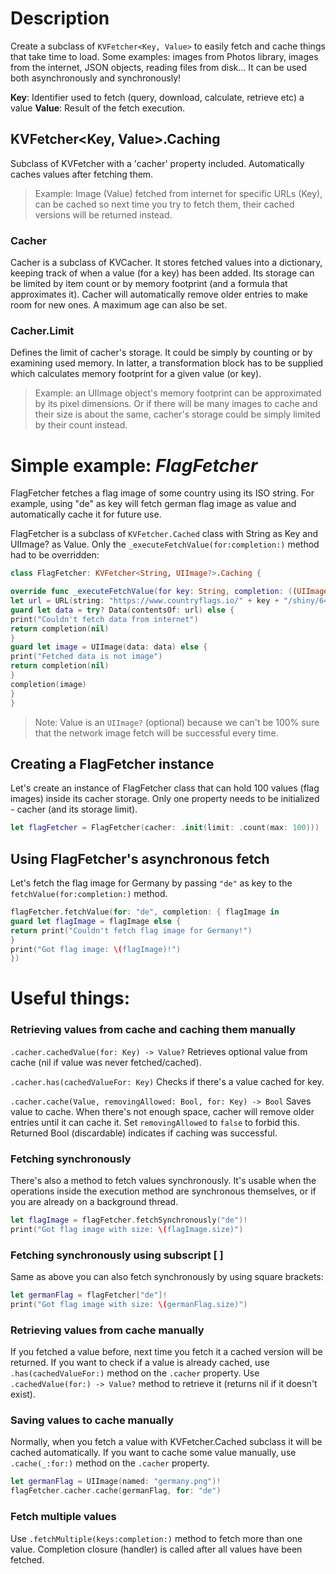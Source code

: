 
#  Description
Create a subclass of `KVFetcher<Key, Value>` to easily fetch and cache things that take time to load. Some examples: images from Photos library, images from the internet, JSON objects, reading files from disk... It can be used both asynchronously and synchronously!

**Key**: Identifier used to fetch (query, download, calculate, retrieve etc) a value
**Value**: Result of the fetch execution.

## KVFetcher<Key, Value>.Caching
Subclass of KVFetcher with a 'cacher' property included. Automatically caches values after fetching them.

> Example: Image (Value) fetched from internet for specific URLs (Key), can be cached so next time you try to fetch them, their cached versions will be returned instead.

### Cacher
Cacher is a subclass of KVCacher. It stores fetched values into a dictionary, keeping track of when a value (for a key) has been added. Its storage can be limited by item count or by memory footprint (and a formula that approximates it). Cacher will automatically remove older entries to make room for new ones. A maximum age can also be set.


### Cacher.Limit
Defines the limit of cacher's storage. It could be simply by counting or by examining used memory. In latter, a transformation block has to be supplied which calculates memory footprint for a given value (or key). 

> Example: an UIImage object's memory footprint can be approximated by its pixel dimensions. Or if there will be many images to cache and their size is about the same, cacher's storage could be simply limited by their count instead.


# Simple example: _FlagFetcher_
FlagFetcher fetches a flag image of some country using its ISO string. For example, using "de" as key will fetch german flag image as value and automatically cache it for future use. 

FlagFetcher is a subclass of `KVFetcher.Cached` class with String as Key and UIImage? as Value. Only the   `_executeFetchValue(for:completion:)` method had to be overridden:

```swift
class FlagFetcher: KVFetcher<String, UIImage?>.Caching {

override func _executeFetchValue(for key: String, completion: ((UIImage?) -> Void)!) {
let url = URL(string: "https://www.countryflags.io/" + key + "/shiny/64.png")!
guard let data = try? Data(contentsOf: url) else {
print("Couldn't fetch data from internet")
return completion(nil)
}
guard let image = UIImage(data: data) else {
print("Fetched data is not image")
return completion(nil)
}
completion(image)
}
}
```

> Note: Value is an `UIImage?`  (optional) because we can't be 100% sure that the network image fetch will be successful every time.

## Creating a FlagFetcher instance
Let's create an instance of FlagFetcher class that can hold 100 values (flag images) inside its cacher storage. Only one property needs to be initialized - cacher (and its storage limit).

```swift
let flagFetcher = FlagFetcher(cacher: .init(limit: .count(max: 100)))
```
## Using FlagFetcher's asynchronous fetch
Let's fetch the flag image for Germany by passing `"de"` as key to the `fetchValue(for:completion:)` method.
```swift
flagFetcher.fetchValue(for: "de", completion: { flagImage in
guard let flagImage = flagImage else {
return print("Couldn't fetch flag image for Germany!")
}
print("Got flag image: \(flagImage)!")
})
```

# Useful things:
### Retrieving values from cache and caching them manually

`.cacher.cachedValue(for: Key) -> Value?` 
Retrieves optional value from cache (nil if value was never fetched/cached).

`.cacher.has(cachedValueFor: Key)` 
Checks if there's a value cached for key.

`.cacher.cache(Value, removingAllowed: Bool, for: Key) -> Bool` 
Saves value to cache. When there's not enough space, cacher will remove older entries until it can cache it. Set `removingAllowed` to `false` to forbid this. Returned Bool (discardable) indicates if caching was successful.


### Fetching synchronously
There's also a method to fetch values synchronously. It's usable when the operations inside the execution method are synchronous themselves, or if you are already on a background thread.
```swift
let flagImage = flagFetcher.fetchSynchronously("de")!
print("Got flag image with size: \(flagImage.size)")
```

### Fetching synchronously using subscript [ ] 

Same as above you can also fetch synchronously by using square brackets:

```swift
let germanFlag = flagFetcher["de"]!
print("Got flag image with size: \(germanFlag.size)")
```


### Retrieving values from cache manually
If you fetched a value before, next time you fetch it a cached version will be returned. If you want to check if a value is already cached, use `.has(cachedValueFor:)`  method on the `.cacher` property.  Use  `.cachedValue(for:) -> Value?`  method to retrieve it (returns nil if it doesn't exist).




### Saving values to cache manually
Normally, when you fetch a value with KVFetcher.Cached subclass it will be cached automatically. If you want to cache some value manually, use  `.cache(_:for:)` method on the `.cacher` property.
```swift
let germanFlag = UIImage(named: "germany.png")!
flagFetcher.cacher.cache(germanFlag, for: "de")
```

### Fetch multiple values
Use `.fetchMultiple(keys:completion:)` method to fetch more than one value. Completion closure (handler) is called after all values have been fetched.
